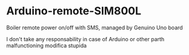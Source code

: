 # Arduino-remote-SIM800L
Boiler remote power on/off with SMS, managed by Genuino Uno board

I don't take any responsability in case of Arduino or other parth malfunctioning
modifica stupida